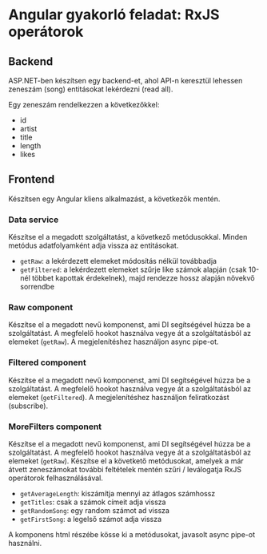 # Angular gyakorló feladat: RxJS operátorok

## Backend

ASP.NET-ben készítsen egy backend-et, ahol API-n keresztül lehessen zeneszám (song) entitásokat lekérdezni (read all).

Egy zeneszám rendelkezzen a következőkkel:

- id
- artist
- title
- length
- likes

## Frontend

Készítsen egy Angular kliens alkalmazást, a következők mentén.

### Data service

Készítse el a megadott szolgáltatást, a következő metódusokkal. Minden metódus adatfolyamként adja vissza az entitásokat.

- `getRaw`: a lekérdezett elemeket módosítás nélkül továbbadja
- `getFiltered`: a lekérdezett elemeket szűrje like számok alapján (csak 10-nél többet kapottak érdekelnek), majd rendezze hossz alapján növekvő sorrendbe

### Raw component

Készítse el a megadott nevű komponenst, ami DI segítségével húzza be a szolgáltatást. A megfelelő hookot használva vegye át a szolgáltatásból az elemeket (`getRaw`). A megjelenítéshez használjon async pipe-ot.

### Filtered component

Készítse el a megadott nevű komponenst, ami DI segítségével húzza be a szolgáltatást. A megfelelő hookot használva vegye át a szolgáltatásból az elemeket (`getFiltered`). A megjelenítéshez használjon feliratkozást (subscribe).

### MoreFilters component

Készítse el a megadott nevű komponenst, ami DI segítségével húzza be a szolgáltatást. A megfelelő hookot használva vegye át a szolgáltatásból az elemeket (`getRaw`). Készítse el a követkető metódusokat, amelyek a már átvett zeneszámokat további feltételek mentén szűri / leválogatja RxJS operátorok felhasználásával.

- `getAverageLength`: kiszámítja mennyi az átlagos számhossz
- `getTitles`: csak a számok címeit adja vissza
- `getRandomSong`: egy random számot ad vissza
- `getFirstSong`: a legelső számot adja vissza

A komponens html részébe kösse ki a metódusokat, javasolt async pipe-ot használni.
